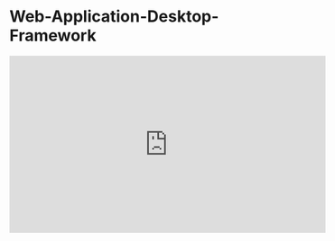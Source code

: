 # Web-Application-Desktop-Framework

<iframe width="560" height="315" src="https://www.youtube.com/embed/0Z74t0fvWxo" frameborder="0" allow="accelerometer; autoplay; encrypted-media; gyroscope; picture-in-picture" allowfullscreen></iframe>